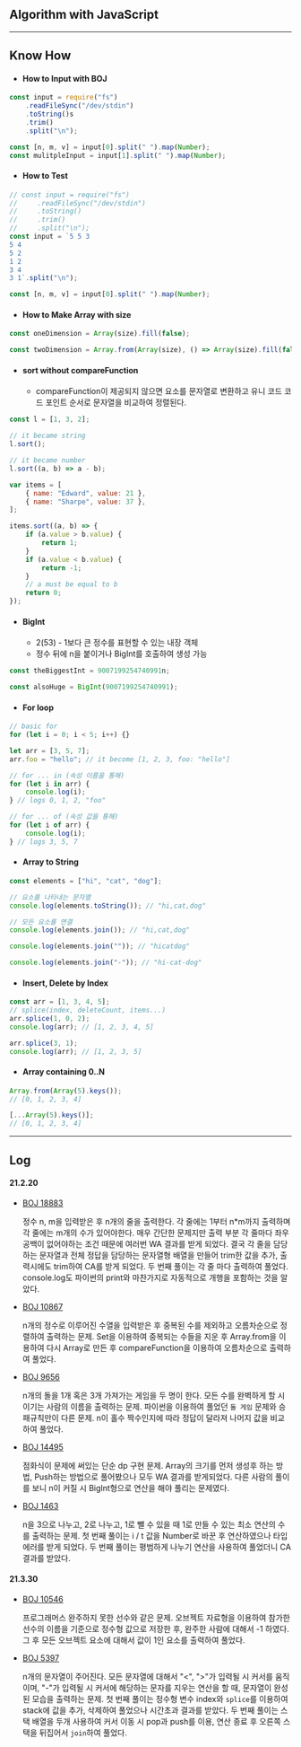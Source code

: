 ## Algorithm with JavaScript

---

## Know How

-   #### How to Input with BOJ

```js
const input = require("fs")
    .readFileSync("/dev/stdin")
    .toString()s
    .trim()
    .split("\n");

const [n, m, v] = input[0].split(" ").map(Number);
const mulitpleInput = input[1].split(" ").map(Number);
```

-   #### How to Test

```js
// const input = require("fs")
//     .readFileSync("/dev/stdin")
//     .toString()
//     .trim()
//     .split("\n");
const input = `5 5 3
5 4
5 2
1 2
3 4
3 1`.split("\n");

const [n, m, v] = input[0].split(" ").map(Number);
```

-   #### How to Make Array with size

```js
const oneDimension = Array(size).fill(false);

const twoDimension = Array.from(Array(size), () => Array(size).fill(false));
```

-   #### sort without compareFunction
    -   compareFunction이 제공되지 않으면 요소를 문자열로 변환하고 유니 코드 코드 포인트 순서로 문자열을 비교하여 정렬된다.

```js
const l = [1, 3, 2];

// it became string
l.sort();

// it became number
l.sort((a, b) => a - b);

var items = [
    { name: "Edward", value: 21 },
    { name: "Sharpe", value: 37 },
];

items.sort((a, b) => {
    if (a.value > b.value) {
        return 1;
    }
    if (a.value < b.value) {
        return -1;
    }
    // a must be equal to b
    return 0;
});
```

-   #### BigInt
    -   2(53) - 1보다 큰 정수를 표현할 수 있는 내장 객체
    -   정수 뒤에 n을 붙이거나 BigInt를 호출하여 생성 가능

```js
const theBiggestInt = 9007199254740991n;

const alsoHuge = BigInt(9007199254740991);
```

-   #### For loop

```js
// basic for
for (let i = 0; i < 5; i++) {}

let arr = [3, 5, 7];
arr.foo = "hello"; // it become [1, 2, 3, foo: "hello"]

// for ... in (속성 이름을 통해)
for (let i in arr) {
    console.log(i);
} // logs 0, 1, 2, "foo"

// for ... of (속성 값을 통해)
for (let i of arr) {
    console.log(i);
} // logs 3, 5, 7
```

-   #### Array to String

```js
const elements = ["hi", "cat", "dog"];

// 요소를 나타내는 문자열
console.log(elements.toString()); // "hi,cat,dog"

// 모든 요소를 연결
console.log(elements.join()); // "hi,cat,dog"

console.log(elements.join("")); // "hicatdog"

console.log(elements.join("-")); // "hi-cat-dog"
```

-   #### Insert, Delete by Index

```js
const arr = [1, 3, 4, 5];
// splice(index, deleteCount, items...)
arr.splice(1, 0, 2);
console.log(arr); // [1, 2, 3, 4, 5]

arr.splice(3, 1);
console.log(arr); // [1, 2, 3, 5]
```

-   #### Array containing 0..N

```js
Array.from(Array(5).keys());
// [0, 1, 2, 3, 4]

[...Array(5).keys()];
// [0, 1, 2, 3, 4]
```

---

## Log

#### 21.2.20

-   [BOJ 18883](../master/BOJ/BOJ_18883.js)

    정수 n, m을 입력받은 후 n개의 줄을 출력한다. 각 줄에는 1부터 n\*m까지 출력하며 각 줄에는 m개의 수가 있어야한다. 매우 간단한 문제지만 출력 부분 각 줄마다 좌우 공백이 없어야하는 조건 때문에 여러번 WA 결과를 받게 되었다. 결국 각 줄을 담당하는 문자열과 전체 정답을 담당하는 문자열형 배열을 만들어 trim한 값을 추가, 출력시에도 trim하여 CA를 받게 되었다. 두 번째 풀이는 각 줄 마다 출력하여 풀었다. console.log도 파이썬의 print와 마찬가지로 자동적으로 개행을 포함하는 것을 알았다.

-   [BOJ 10867](../master/BOJ/BOJ_10867.js)

    n개의 정수로 이루어진 수열을 입력받은 후 중복된 수를 제외하고 오름차순으로 정렬하여 출력하는 문제. Set을 이용하여 중복되는 수들을 지운 후 Array.from을 이용하여 다시 Array로 만든 후 compareFunction을 이용하여 오름차순으로 출력하여 풀었다.

-   [BOJ 9656](../master/BOJ/BOJ_9656.js)

    n개의 돌을 1개 혹은 3개 가져가는 게임을 두 명이 한다. 모든 수를 완벽하게 할 시 이기는 사람의 이름을 출력하는 문제. 파이썬을 이용하여 풀었던 `돌 게임` 문제와 승패규칙만이 다른 문제. n이 홀수 짝수인지에 따라 정답이 달라져 나머지 값을 비교하여 풀었다.

-   [BOJ 14495](../master/BOJ/BOJ_14495.js)

    점화식이 문제에 써있는 단순 dp 구현 문제. Array의 크기를 먼저 생성후 하는 방법, Push하는 방법으로 풀어봤으나 모두 WA 결과를 받게되었다. 다른 사람의 풀이를 보니 n이 커질 시 BigInt형으로 연산을 해야 풀리는 문제였다.

-   [BOJ 1463](../master/BOJ/BOJ_1463.js)

    n을 3으로 나누고, 2로 나누고, 1로 뺄 수 있을 때 1로 만들 수 있는 최소 연산의 수를 출력하는 문제. 첫 번째 풀이는 i / t 값을 Number로 바꾼 후 연산하였으나 타입 에러를 받게 되었다. 두 번째 풀이는 평범하게 나누기 연산을 사용하여 풀었더니 CA 결과를 받았다.

#### 21.3.30

-   [BOJ 10546](../master/BOJ/BOJ_10546.js)

    프로그래머스 완주하지 못한 선수와 같은 문제. 오브젝트 자료형을 이용하여 참가한 선수의 이름을 기준으로 정수형 값으로 저장한 후, 완주한 사람에 대해서 -1 하였다. 그 후 모든 오브젝트 요소에 대해서 값이 1인 요소를 출력하여 풀었다.

-   [BOJ 5397](../master/BOJ/BOJ_5397.js)

    n개의 문자열이 주어진다. 모든 문자열에 대해서 "<", ">"가 입력될 시 커서를 움직이며, "-"가 입력될 시 커서에 해당하는 문자를 지우는 연산을 할 때, 문자열이 완성된 모습을 출력하는 문제. 첫 번째 풀이는 정수형 변수 index와 `splice`를 이용하여 stack에 값을 추가, 삭제하여 풀었으나 시간초과 결과를 받았다. 두 번째 풀이는 스택 배열을 두개 사용하여 커서 이동 시 pop과 push를 이용, 연산 종료 후 오른쪽 스택을 뒤집어서 `join`하여 풀었다.
